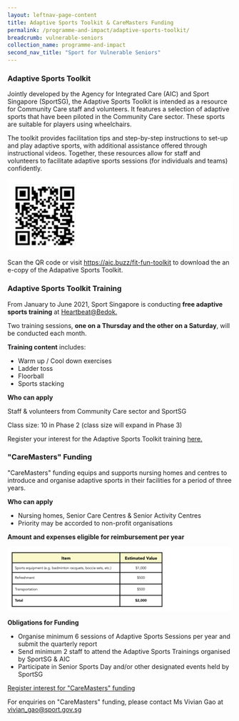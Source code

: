 ```yaml
---
layout: leftnav-page-content
title: Adaptive Sports Toolkit & CareMasters Funding
permalink: /programme-and-impact/adaptive-sports-toolkit/
breadcrumb: vulnerable-seniors
collection_name: programme-and-impact
second_nav_title: "Sport for Vulnerable Seniors"
---
```


### Adaptive Sports Toolkit

Jointly developed by the Agency for Integrated Care (AIC) and Sport Singapore (SportSG), the Adaptive Sports Toolkit is intended as a resource for Community Care staff and volunteers. It features a selection of adaptive sports that have been piloted in the Community Care sector. These sports are suitable for players using wheelchairs.

The toolkit provides facilitation tips and step-by-step instructions to set-up and play adaptive sports, with additional assistance offered through instructional videos.  Together, these resources allow for staff and volunteers to facilitate adaptive sports sessions (for individuals and teams) confidently.

![AIC Qr code](/images/AIC_QRcode.jpg)

Scan the QR code or visit <https://aic.buzz/fit-fun-toolkit> to download the an e-copy of the Adapative Sports Toolkit. 


### Adaptive Sports Toolkit Training

From January to June 2021, Sport Singapore is conducting __free adaptive sports training__ at [Heartbeat@Bedok.](https://www.myactivesg.com/facilities/heartbeat-bedok-activesg-sports-centre)

Two training sessions, __one on a Thursday and the other on a Saturday__, will be conducted each month. 

__Training content__ includes:

* Warm up / Cool down exercises
* Ladder toss
* Floorball
* Sports stacking

__Who can apply__

Staff & volunteers from Community Care sector and SportSG 

Class size: 10 in Phase 2 (class size will expand in Phase 3)

Register your interest for the Adaptive Sports Toolkit training [here.](https://share.hsforms.com/1GwuVMpR3TfGpNJGoiFWfXA3p5mz)


### "CareMasters" Funding

"CareMasters" funding equips and supports nursing homes and centres to introduce and organise adaptive sports in their facilities for a period of three years.

__Who can apply__

* Nursing homes, Senior Care Centres & Senior Activity Centres
* Priority may be accorded to non-profit organisations

__Amount and expenses eligible for reimbursement per year__

![Reimbursement Table](/images/Reimbursement_Table_v2.jpg)

__Obligations for Funding__

* Organise minimum 6 sessions of Adaptive Sports Sessions per year and submit the quarterly report 
* Send minimum 2 staff to attend the Adaptive Sports Trainings organised by SportSG & AIC
* Participate in Senior Sports Day and/or other designated events held by SportSG 

[Register interest for "CareMasters" funding](https://share.hsforms.com/1dKwqsElLQ0G42FHdRjtQVQ3p5mz) 

For enquiries on "CareMasters" funding, please contact Ms Vivian Gao at <vivian_gao@sport.gov.sg>

